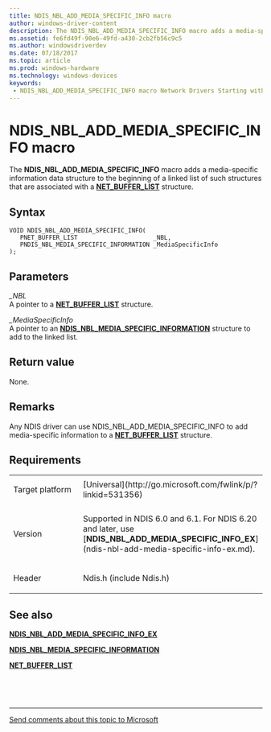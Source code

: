 ```yaml
---
title: NDIS_NBL_ADD_MEDIA_SPECIFIC_INFO macro
author: windows-driver-content
description: The NDIS_NBL_ADD_MEDIA_SPECIFIC_INFO macro adds a media-specific information data structure to the beginning of a linked list of such structures that are associated with a NET_BUFFER_LIST structure.
ms.assetid: fe6fd49f-90e6-49fd-a430-2cb2fb56c9c5
ms.author: windowsdriverdev 
ms.date: 07/18/2017 
ms.topic: article 
ms.prod: windows-hardware 
ms.technology: windows-devices 
keywords:
 - NDIS_NBL_ADD_MEDIA_SPECIFIC_INFO macro Network Drivers Starting with Windows Vista
---
```


# NDIS\_NBL\_ADD\_MEDIA\_SPECIFIC\_INFO macro


The **NDIS\_NBL\_ADD\_MEDIA\_SPECIFIC\_INFO** macro adds a media-specific information data structure to the beginning of a linked list of such structures that are associated with a [**NET\_BUFFER\_LIST**](https://msdn.microsoft.com/library/windows/hardware/ff568388) structure.

Syntax
------

```ManagedCPlusPlus
VOID NDIS_NBL_ADD_MEDIA_SPECIFIC_INFO(
   PNET_BUFFER_LIST                     _NBL,
   PNDIS_NBL_MEDIA_SPECIFIC_INFORMATION _MediaSpecificInfo
);
```

Parameters
----------

*\_NBL*   
A pointer to a [**NET\_BUFFER\_LIST**](https://msdn.microsoft.com/library/windows/hardware/ff568388) structure.

*\_MediaSpecificInfo*   
A pointer to an [**NDIS\_NBL\_MEDIA\_SPECIFIC\_INFORMATION**](https://msdn.microsoft.com/library/windows/hardware/ff566515) structure to add to the linked list.

Return value
------------

None.

Remarks
-------

Any NDIS driver can use NDIS\_NBL\_ADD\_MEDIA\_SPECIFIC\_INFO to add media-specific information to a [**NET\_BUFFER\_LIST**](https://msdn.microsoft.com/library/windows/hardware/ff568388) structure.

Requirements
------------

<table>
<colgroup>
<col width="50%" />
<col width="50%" />
</colgroup>
<tbody>
<tr class="odd">
<td><p>Target platform</p></td>
<td>[Universal](http://go.microsoft.com/fwlink/p/?linkid=531356)</td>
</tr>
<tr class="even">
<td><p>Version</p></td>
<td><p>Supported in NDIS 6.0 and 6.1. For NDIS 6.20 and later, use [<strong>NDIS_NBL_ADD_MEDIA_SPECIFIC_INFO_EX</strong>](ndis-nbl-add-media-specific-info-ex.md).</p></td>
</tr>
<tr class="odd">
<td><p>Header</p></td>
<td>Ndis.h (include Ndis.h)</td>
</tr>
</tbody>
</table>

## See also


[**NDIS\_NBL\_ADD\_MEDIA\_SPECIFIC\_INFO\_EX**](ndis-nbl-add-media-specific-info-ex.md)

[**NDIS\_NBL\_MEDIA\_SPECIFIC\_INFORMATION**](https://msdn.microsoft.com/library/windows/hardware/ff566515)

[**NET\_BUFFER\_LIST**](https://msdn.microsoft.com/library/windows/hardware/ff568388)

 

 


--------------------
[Send comments about this topic to Microsoft](mailto:wsddocfb@microsoft.com?subject=Documentation%20feedback%20%5Bnetvista\netvista%5D:%20NDIS_NBL_ADD_MEDIA_SPECIFIC_INFO%20macro%20%20RELEASE:%20%287/10/2017%29&body=%0A%0APRIVACY%20STATEMENT%0A%0AWe%20use%20your%20feedback%20to%20improve%20the%20documentation.%20We%20don't%20use%20your%20email%20address%20for%20any%20other%20purpose,%20and%20we'll%20remove%20your%20email%20address%20from%20our%20system%20after%20the%20issue%20that%20you're%20reporting%20is%20fixed.%20While%20we're%20working%20to%20fix%20this%20issue,%20we%20might%20send%20you%20an%20email%20message%20to%20ask%20for%20more%20info.%20Later,%20we%20might%20also%20send%20you%20an%20email%20message%20to%20let%20you%20know%20that%20we've%20addressed%20your%20feedback.%0A%0AFor%20more%20info%20about%20Microsoft's%20privacy%20policy,%20see%20http://privacy.microsoft.com/default.aspx. "Send comments about this topic to Microsoft")


